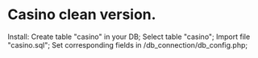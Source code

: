 # Casino clean version.
Install:
Create table "casino" in your DB;
Select table "casino";
Import file "casino.sql";
Set corresponding fields in /db_connection/db_config.php;
